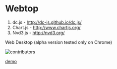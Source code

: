 Webtop
======


1. dc.js - http://dc-js.github.io/dc.js/ 
2. Chart.js - http://www.chartjs.org/
3. Nvd3.js - http://nvd3.org/


Web Desktop  (alpha version tested only on Chrome) 



![contributors](http://i42.photobucket.com/albums/e316/tanasiliev/webtop_zps462d2d7a.png)


 
 
[demo](http://webtop.herokuapp.com) 
